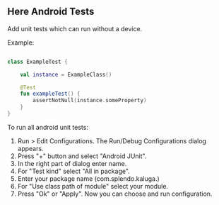## Here Android Tests

Add unit tests which can run without a device.

Example:
```kotlin

class ExampleTest {

    val instance = ExampleClass()

    @Test
    fun exampleTest() {
        assertNotNull(instance.someProperty)
    }
}

```

To run all android unit tests:
1. Run > Edit Configurations. The Run/Debug Configurations dialog appears.
2. Press "+" button and select "Android JUnit".
3. In the right part of dialog enter name.
4. For "Test kind" select "All in package".
5. Enter your package name (com.splendo.kaluga.<your package name>)
6. For "Use class path of module" select your module.
7. Press "Ok" or "Apply". Now you can choose and run configuration.